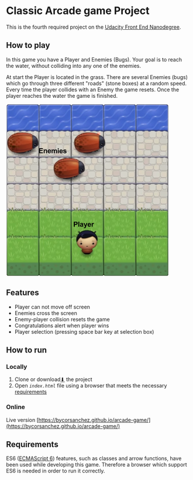 # Classic Arcade game Project

This is the fourth required project on the [Udacity Front End Nanodegree](https://eu.udacity.com/course/front-end-web-developer-nanodegree--nd001).

## How to play

In this game you have a Player and Enemies (Bugs). Your goal is to reach the water, without colliding into any one of the enemies.

At start the Player is located in the grass. There are several Enemies (bugs) which go through three different "roads" (stone boxes) at a random speed. Every time the player collides with an Enemy the game resets. Once the player reaches the water the game is finished.

![Preview](images/preview.png)

## Features

* Player can not move off screen
* Enemies cross the screen
* Enemy-player collision resets the game
* Congratulations alert when player wins
* Player selection (pressing space bar key at selection box)

## How to run

### Locally

1. Clone or download[⬇](https://github.com/BycorSanchez/arcade-game/archive/master.zip) the project
2. Open *`index.html`* file using a browser that meets the necessary [requirements](##requirements)

### Online

Live version [https://bycorsanchez.github.io/arcade-game/](https://bycorsanchez.github.io/arcade-game/)

## Requirements

ES6 ([ECMAScript 6](https://www.ecma-international.org/ecma-262/6.0/)) features, such as classes and arrow functions, have been used while developing this game. Therefore a browser which support ES6 is needed in order to run it correctly.
